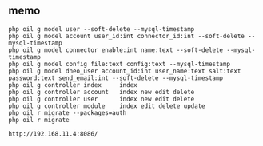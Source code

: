 ﻿## memo

    php oil g model user --soft-delete --mysql-timestamp
    php oil g model account user_id:int connector_id:int --soft-delete --mysql-timestamp
    php oil g model connector enable:int name:text --soft-delete --mysql-timestamp
    php oil g model config file:text config:text --mysql-timestamp
    php oil g model dneo_user account_id:int user_name:text salt:text password:text send_email:int --soft-delete --mysql-timestamp
    php oil g controller index     index
    php oil g controller account   index new edit delete
    php oil g controller user      index new edit delete
    php oil g controller module    index edit delete update
    php oil r migrate --packages=auth
    php oil r migrate

    http://192.168.11.4:8086/

